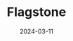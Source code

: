 ---  
layout: startup_page  
title: "Flagstone"  
id: "flagstoneim.com"  
permalink: "/flagstoneflagstoneim.com03112024/"  
website: "https://www.flagstoneim.com/"  
funding_round: "Equity"  
funding_amount: "£108M"  
investors: "Estancia Capital Partners"  
about: "Flagstone is a UK cash deposit platform that allows individual savers to access and manage multiple cash savings accounts. It also provides white-label and API-integrated capabilities for businesses to offer savings options to their customers. The platform partners with numerous UK wealth management firms and financial services providers, offering over 200 savings account options from 60 providers."  
markets: "Fintech, Banking, Financial Services"  
hq: "London, England, United Kingdom"  
founded_year: "2013"  
linkedin: "https://www.linkedin.com/company/flagstone-group-ltd"  
twitter: "https://www.twitter.com/flagstoneim"  
instagram: ""  
facebook: "https://www.facebook.com/flagstoneim/"  
crunchbase: "https://www.crunchbase.com/organization/flagstone-capital"  
pitchbook: "https://pitchbook.com/profiles/company/62313-76"  

date_display: "11-Mar-2024"  
date: "2024-03-11"

# SEO Optimization  
meta_title: "Flagstone - Equity Funding (£108M)"  
meta_description: "Flagstone, Flagstone is a UK cash deposit platform that allows individual savers to access and manage multiple cash savings accounts. It also provides white-labe..."  
meta_keywords: "Flagstone, Fintech, Banking, Financial Services, Equity funding"  
canonical_url: "https://startup.projectstartups.com/flagstoneflagstoneim.com03112024/"  
---